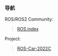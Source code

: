 ### 导航
ROS/ROS2 Community:
> [ROS.index](https://index.ros.org/)

Project:
>[ROS-Car-2022C](https://github.com/Dark-be/ROS-car-2022C)